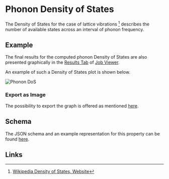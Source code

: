 # Phonon Density of States

The Density of States for the case of lattice vibrations [^1] describes the number of available states across an interval of phonon frequency.

## Example

The final results for the computed phonon Density of States are also presented graphically in the [Results Tab](../../jobs/ui/results-tab.md) of [Job Viewer](../../jobs/ui/viewer.md). 

An example of such a Density of States plot is shown below.

![Phonon DoS](/images/Properties/phonon-dos.png "Phonon DoS")

### Export as Image

The possibility to export the graph is offered as mentioned [here](../../properties/ui/viewer.md#export-as-images).

## Schema 

The JSON schema and an example representation for this property can be found [here](../../properties/data/list.md#phonon-density-of-states).

## Links

[^1]: [Wikipedia Density of States, Website](https://en.wikipedia.org/wiki/Density_of_states)
